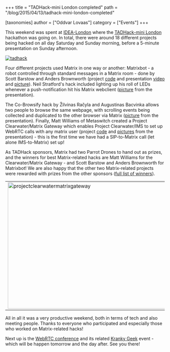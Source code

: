 +++
title = "TADHack-mini London completed"
path = "/blog/2015/04/13/tadhack-mini-london-completed"

[taxonomies]
author = ["Oddvar Lovaas"]
category = ["Events"]
+++

This weekend was spent at <a href="http://www.idea-london.co.uk/" title="IDEA-London">IDEA-London</a> where the <a href="tadhack.com/2015/tadhack-mini-london" title="TADHack-mini London">TADHack-mini London</a> hackathon was going on. In total, there were around 18 different projects being hacked on all day Saturday and Sunday morning, before a 5-minute presentation on Sunday afternoon.

<a href="https://twitter.com/telestax/status/586835787892842496" title="picture credit: twitter.com/telestax"><img src="http://matrix.org/blog/wp-content/uploads/2015/04/tadhack.jpg" alt="tadhack" class="aligncenter size-full wp-image-720" /></a>

Four different projects used Matrix in one way or another: Matrixbot - a robot controlled through standard messages in a Matrix room - done by Scott Barstow and Anders Brownworth (project <a href="https://github.com/scottbarstow/tadhackLondon2015" title="code">code</a> and presentation <a href="https://www.youtube.com/watch?v=gvDIkqyxnac" title="video">video</a> and <a href="https://twitter.com/matrixdotorg/status/587253016463564801" title="picture">picture</a>). Neil Stratford's hack included lighting up his roll of LEDs whenever a push-notification hit his Matrix webclient (<a href="https://twitter.com/matrixdotorg/status/587262829390123009" title="picture">picture</a> from the presentation).

The Co-Browsify hack by Žilvinas Račyla and Augustinas Bacvinka allows two people to browse the same webpage, with scrolling events being collected and duplicated to the other browser via Matrix (<a href="https://twitter.com/matrixdotorg/status/587272083106848768" title="picture">picture</a> from the presentation). Finally, Matt Williams of Metaswitch created a Project Clearwater/Matrix Gateway which enables Project Clearwater/IMS to set up WebRTC calls with any matrix user (project <a href="https://github.com/matt-williams/sprout/tree/matrix" title="code">code</a> and <a href="https://twitter.com/matrixdotorg/status/587269326899654656" title="pictures">pictures</a> from the presentation) - this is the first time we have had a SIP-to-Matrix call (let alone IMS-to-Matrix) set up!

As TADHack sponsors, Matrix had two Parrot Drones to hand out as prizes, and the winners for best Matrix-related hacks are Matt Williams for the Clearwater/Matrix Gateway -  and Scott Barstow and Anders Brownworth for Matrixbot! We are also happy that the other two Matrix-related projects were rewarded with prizes from the other sponsors (<a href="http://blog.tadhack.com/2015/04/12/tadhack-mini-london-winners/" title="full list of winners">full list of winners</a>).

<table style="border:solid 0px #ffffff;" border="0" width="100%"><tr style="border:0"><td style="border:0"><a href="https://twitter.com/matrixdotorg/status/587269326899654656" title="picture credit: twitter.com/matrixdotorg"><img src="http://matrix.org/blog/wp-content/uploads/2015/04/projectclearwatermatrixgateway1.jpg" alt="projectclearwatermatrixgateway" width="533" height="400" class="aligncenter" /></a>
</td>
<td style="border:0"><a href="https://github.com/scottbarstow/tadhackLondon2015" title="picture credit: github.com/scottbarstow/tadhackLondon2015"><img src="http://matrix.org/blog/wp-content/uploads/2015/04/matrixbot2.jpg" alt="matrixbot" width="600" height="400" class="aligncenter" /></a>
</td></tr></table>

All in all it was a very productive weekend, both in terms of tech and also meeting people. Thanks to everyone who participated and especially those who worked on Matrix-related hacks!

Next up is the <a href="http://webrtc-conference.com/" title="WebRTC conference">WebRTC conference</a> and its related <a href="http://webrtc-conference.com/kranky-geek/" title="Kranky Geek">Kranky Geek</a> event - which will be happen tomorrow and the day after. See you there!
